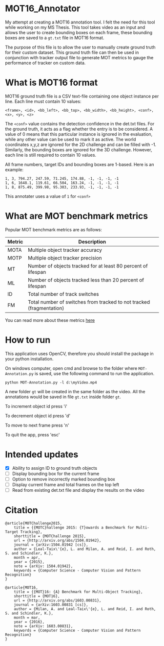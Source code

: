 # MOT16_Annotator
My attempt at creating a MOT16 annotation tool. I felt the need for this tool while working on my MS Thesis. This tool takes video as an input and allows the user to create bounding boxes on each frame, these bounding boxes are saved to a ``gt.txt`` file in MOT16 format.

The purpose of this file is to allow the user to manually create ground truth for their custom dataset. This ground truth file can then be used in conjunction with tracker output file to generate MOT metrics to gauge the performance of tracker on custom data.

# What is MOT16 format
MOT16 ground truth file is a CSV text-file containing one object instance per line. Each line must contain 10 values:

```
<frame>, <id>, <bb_left>, <bb_top>, <bb_width>, <bb_height>, <conf>, <x>, <y>, <z>
```

The ``<conf>`` value contains the detection confidence in the det.txt files. For the ground truth, it acts as a flag whether the entry is to be considered. A value of 0 means that this particular instance is ignored in the evaluation, while any other value can be used to mark it as active. The world coordinates x,y,z are ignored for the 2D challenge and can be filled with -1. Similarly, the bounding boxes are ignored for the 3D challenge. However, each line is still required to contain 10 values.

All frame numbers, target IDs and bounding boxes are 1-based. Here is an example:

```
1, 3, 794.27, 247.59, 71.245, 174.88, -1, -1, -1, -1
1, 6, 1648.1, 119.61, 66.504, 163.24, -1, -1, -1, -1
1, 8, 875.49, 399.98, 95.303, 233.93, -1, -1, -1, -1
```

This annotater uses a value of ``1`` for ``<conf>``

# What are MOT benchmark metrics
Popular MOT benchmark metrics are as follows:

Metric | Description
------ | -----------
MOTA | Multiple object tracker accuracy
MOTP | Multiple object tracker precision
MT | Number of objects tracked for at least 80 percent of lifespan
ML | Number of objects tracked less than 20 percent of lifespan
ID | Total number of track switches
FM | Total number of switches from tracked to not tracked (fragmentation)

You can read more about these metrics [here](https://arxiv.org/pdf/1504.01942.pdf)

# How to run
This application uses OpenCV, therefore you should install the package in your python installation.

On windows computer, open cmd and browse to the folder where `MOT-Annotation.py` is saved, use the following command to run the application.
````
python MOT-Annotation.py -l d:\myVideo.mp4
````

A new folder `gt` will be created in the same folder as the video. All the annotations would be saved in file `gt.txt` inside folder `gt`.

To increment object id press 'i'

To decrement object id press 'd'

To move to next frame press 'n'

To quit the app, press 'esc'

# Intended updates
- [x] Ability to assign ID to ground truth objects 
- [ ] Display bounding box for the current frame
- [ ] Option to remove incorrectly marked bounding box
- [ ] Display current frame and total frames on the top left
- [ ] Read from existing det.txt file and display the results on the video

# Citation
```
@article{MOTChallenge2015,
	title = {{MOTC}hallenge 2015: {T}owards a Benchmark for Multi-Target Tracking},
	shorttitle = {MOTChallenge 2015},
	url = {http://arxiv.org/abs/1504.01942},
	journal = {arXiv:1504.01942 [cs]},
	author = {Leal-Taix\'{e}, L. and Milan, A. and Reid, I. and Roth, S. and Schindler, K.},
	month = apr,
	year = {2015},
	note = {arXiv: 1504.01942},
	keywords = {Computer Science - Computer Vision and Pattern Recognition}
}
```

```
@article{MOT16,
	title = {{MOT}16: {A} Benchmark for Multi-Object Tracking},
	shorttitle = {MOT16},
	url = {http://arxiv.org/abs/1603.00831},
	journal = {arXiv:1603.00831 [cs]},
	author = {Milan, A. and Leal-Taix\'{e}, L. and Reid, I. and Roth, S. and Schindler, K.},
	month = mar,
	year = {2016},
	note = {arXiv: 1603.00831},
	keywords = {Computer Science - Computer Vision and Pattern Recognition}
}
```
